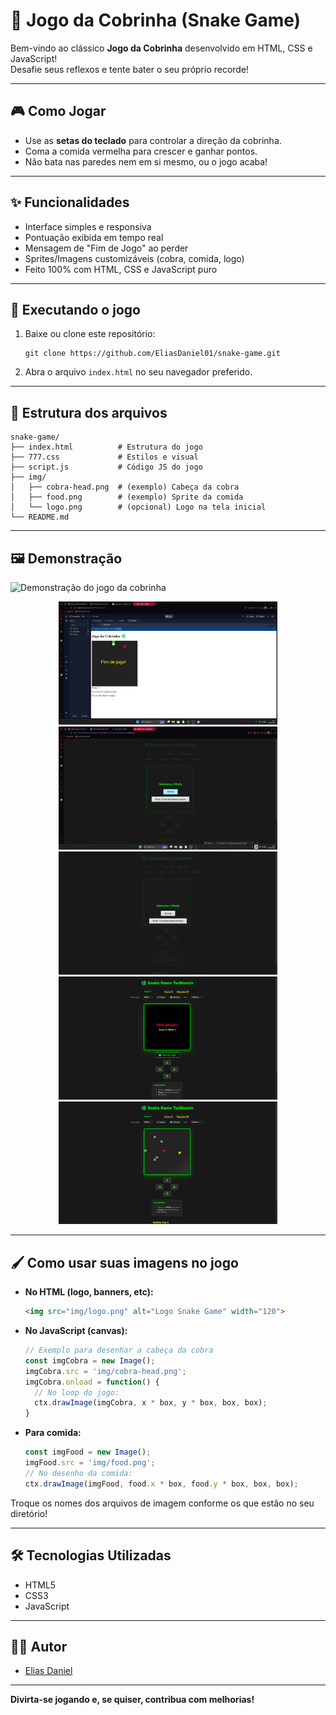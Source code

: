 # 🐍 Jogo da Cobrinha (Snake Game)

Bem-vindo ao clássico **Jogo da Cobrinha** desenvolvido em HTML, CSS e JavaScript!  
Desafie seus reflexos e tente bater o seu próprio recorde!

---

## 🎮 Como Jogar

- Use as **setas do teclado** para controlar a direção da cobrinha.
- Coma a comida vermelha para crescer e ganhar pontos.
- Não bata nas paredes nem em si mesmo, ou o jogo acaba!

---

## ✨ Funcionalidades

- Interface simples e responsiva  
- Pontuação exibida em tempo real  
- Mensagem de "Fim de Jogo" ao perder  
- Sprites/Imagens customizáveis (cobra, comida, logo)  
- Feito 100% com HTML, CSS e JavaScript puro  

---

## 🚀 Executando o jogo

1. Baixe ou clone este repositório:
   ```
   git clone https://github.com/EliasDaniel01/snake-game.git
   ```
2. Abra o arquivo `index.html` no seu navegador preferido.

---

## 📂 Estrutura dos arquivos

```
snake-game/
├── index.html          # Estrutura do jogo
├── 777.css             # Estilos e visual
├── script.js           # Código JS do jogo
├── img/
│   ├── cobra-head.png  # (exemplo) Cabeça da cobra
│   ├── food.png        # (exemplo) Sprite da comida
│   └── logo.png        # (opcional) Logo na tela inicial
└── README.md
```

---

## 🖼️ Demonstração

<!-- Substitua o caminho abaixo por um gif real do seu jogo, se desejar -->
![Demonstração do jogo da cobrinha](img/demo.gif)

<!-- Exemplos de capturas de tela locais: -->
<p align="center">
  <img src="Captura de Tela (8).png" alt="Captura de Tela 8" width="350"/>
  <img src="Captura de Tela (10).png" alt="Captura de Tela 8" width="350"/>
   <img src="Captura de Tela (11).png" alt="Captura de Tela 8" width="350"/>
   <img src="Captura de Tela (12).png" alt="Captura de Tela 8" width="350"/>
   <img src="Captura de Tela (13).png" alt="Captura de Tela 8" width="350"/>
</p>

---

## 🖌️ Como usar suas imagens no jogo

- **No HTML (logo, banners, etc):**
  ```html
  <img src="img/logo.png" alt="Logo Snake Game" width="120">
  ```

- **No JavaScript (canvas):**
  ```javascript
  // Exemplo para desenhar a cabeça da cobra
  const imgCobra = new Image();
  imgCobra.src = 'img/cobra-head.png';
  imgCobra.onload = function() {
    // No loop do jogo:
    ctx.drawImage(imgCobra, x * box, y * box, box, box);
  }
  ```

- **Para comida:**
  ```javascript
  const imgFood = new Image();
  imgFood.src = 'img/food.png';
  // No desenho da comida:
  ctx.drawImage(imgFood, food.x * box, food.y * box, box, box);
  ```

Troque os nomes dos arquivos de imagem conforme os que estão no seu diretório!

---

## 🛠️ Tecnologias Utilizadas

- HTML5
- CSS3
- JavaScript

---

## 👨‍💻 Autor

- [Elias Daniel](https://github.com/EliasDaniel01)

---

**Divirta-se jogando e, se quiser, contribua com melhorias!**
